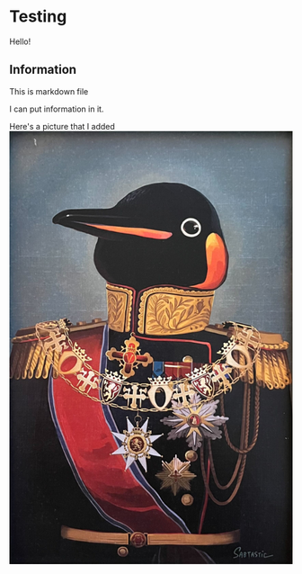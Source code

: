 # Testing
Hello!

## Information
This is markdown file

I can put information in it.

Here's a picture that I added
![A penguin dressed as Napoleon](/penguin.png "Penguin")

